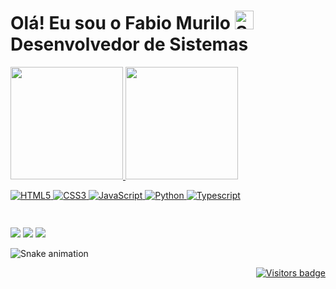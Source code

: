 # Olá! Eu sou o Fabio Murilo <img width="30" src="https://emojis.slackmojis.com/emojis/images/1531849430/4246/blob-sunglasses.gif?1531849430" alt="Sunglasses emoji" /> Desenvolvedor de Sistemas 

 <div>
  <a href="https://github.com/devfmurilo">
  <img height="180em" src="https://github-readme-stats.vercel.app/api?username=devfmurilo&show_icons=true&theme=dracula&include_all_commits=true&count_private=true"/>
  <img height="180em" src="https://github-readme-stats.vercel.app/api/top-langs/?username=devfmurilo&layout=compact&langs_count=7&theme=dracula"/>
</div>


<div style="display: flex"><br>

  ![HTML5](https://img.shields.io/badge/html5-%23E34F26.svg?style=for-the-badge&logo=html5&logoColor=white) ![CSS3](https://img.shields.io/badge/css3-%231572B6.svg?style=for-the-badge&logo=css3&logoColor=white) ![JavaScript](https://img.shields.io/badge/javascript-%23323330.svg?style=for-the-badge&logo=javascript&logoColor=%23F7DF1E)  ![Python](https://img.shields.io/badge/PYTHON-%2335495e.svg?style=for-the-badge&logo=python&logoColor=%234FC08D)  ![Typescript](https://img.shields.io/badge/TYPESCRIPT-%2335495e.svg?style=for-the-badge&logo=typescript&logoColor=red) 
  
</div>
  
  ##

<div> 
  <a href="https://instagram.com/_fabio_silva0101" target="_blank"><img src="https://img.shields.io/badge/-Instagram-%23E4405F?style=for-the-badge&logo=instagram&logoColor=white" target="_blank"></a>
  <a href = "fabiolvl2014@gmail.com"><img src="https://img.shields.io/badge/-Gmail-%23333?style=for-the-badge&logo=gmail&logoColor=white" target="_blank"></a>
  <a href="https://www.linkedin.com/in/fabio-murilo" target="_blank"><img src="https://img.shields.io/badge/-LinkedIn-%230077B5?style=for-the-badge&logo=linkedin&logoColor=white" target="_blank"></a> 
 
 ![Snake animation](https://github.com/luhcasgabriel/TesteLucas/blob/main/github-contribution-grid-snake.svg)
 
</div>


<div align="right">
  <a href="https://badges.pufler.dev">
      <img src="https://badges.pufler.dev/visits/devfmurilo/devfmurilo" alt="Visitors badge" />
   </a>
</div>
